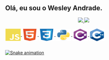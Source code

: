 ## Olá, eu sou o Wesley Andrade.

<div align="center">
  <a href="https://github.com/WesleyAA">
  <img height="180em" src="https://github-readme-stats.vercel.app/api?username=WesleyAA&show_icons=true&theme=gruvbox&include_all_commits=true&count_private=true"/>
  <img height="180em" src="https://github-readme-stats.vercel.app/api/top-langs/?username=WesleyAA&layout=compact&langs_count=7&theme=gruvbox"/>
</div>
  
  <div style="display: inline_block"><br>
  <img align="center" alt="Wesley-Js" height="40" width="50" src="https://raw.githubusercontent.com/devicons/devicon/master/icons/javascript/javascript-plain.svg">
  <img align="center" alt="Wesley-HTML" height="40" width="50" src="https://raw.githubusercontent.com/devicons/devicon/master/icons/html5/html5-original.svg">
  <img align="center" alt="Wesley-CSS" height="40" width="50" src="https://raw.githubusercontent.com/devicons/devicon/master/icons/css3/css3-original.svg">
  <img align="center" alt="Wesley-Python" height="40" width="50" src="https://raw.githubusercontent.com/devicons/devicon/master/icons/python/python-original.svg">
  <img align="center" alt="Wesley-Csharp" height="40" width="50" src="https://raw.githubusercontent.com/devicons/devicon/master/icons/csharp/csharp-original.svg">
  <img align="center" alt="Wesley-C++" height="40" width="50" src="https://raw.githubusercontent.com/devicons/devicon/master/icons/cplusplus/cplusplus-original.svg">
</div>

##
  
  ![Snake animation](https://github.com/WesleyAA/WesleyAA/blob/output/github-contribution-grid-snake.svg)
